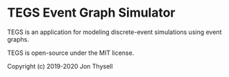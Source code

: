 # TEGS Event Graph Simulator #

TEGS is an application for modeling discrete-event simulations using event graphs.

TEGS is open-source under the MIT license.

Copyright (c) 2019-2020 Jon Thysell
